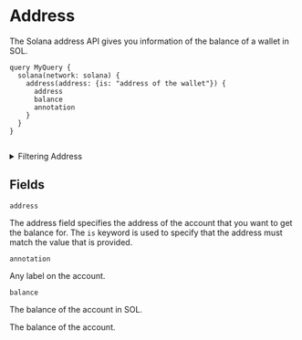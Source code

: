 # Address

The Solana address API gives you information of the balance of a wallet in SOL.

```
query MyQuery {
  solana(network: solana) {
    address(address: {is: "address of the wallet"}) {
      address
      balance
      annotation
    }
  }
}


```



<details><summary>Filtering Address</summary></details>

## Fields


`address`

The address field specifies the address of the account that you want to get the balance for. The `is` keyword is used to specify that the address must match the value that is provided.

`annotation`

Any label on the account.

`balance`

The balance of the account in SOL.

The balance of the account.

